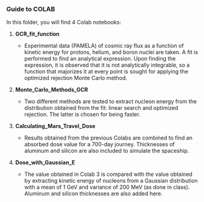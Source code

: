 ### Guide to COLAB

In this folder, you will find 4 Colab notebooks:

1. **GCR_fit_function**
   - Experimental data (PAMELA) of cosmic ray flux as a function of kinetic energy for protons, helium, and boron nuclei are taken. A fit is performed to find an analytical expression. Upon finding the expression, it is observed that it is not analytically integrable, so a function that majorizes it at every point is sought for applying the optimized rejection Monte Carlo method.

2. **Monte_Carlo_Methods_GCR**
   - Two different methods are tested to extract nucleon energy from the distribution obtained from the fit: linear search and optimized rejection. The latter is chosen for being faster.

3. **Calculating_Mars_Travel_Dose**
   - Results obtained from the previous Colabs are combined to find an absorbed dose value for a 700-day journey. Thicknesses of aluminum and silicon are also included to simulate the spaceship.

4. **Dose_with_Gaussian_E**
   - The value obtained in Colab 3 is compared with the value obtained by extracting kinetic energy of nucleons from a Gaussian distribution with a mean of 1 GeV and variance of 200 MeV (as done in class). Aluminum and silicon thicknesses are also added here.
